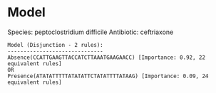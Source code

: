 
# Model

Species: peptoclostridium difficile
Antibiotic: ceftriaxone

```
Model (Disjunction - 2 rules):
------------------------------
Absence(CCATTGAAGTTACCATCTTAAATGAAGAACC) [Importance: 0.92, 22 equivalent rules]
OR
Presence(ATATATTTTTATATATTCTATATTTTATAAG) [Importance: 0.09, 24 equivalent rules]

```

